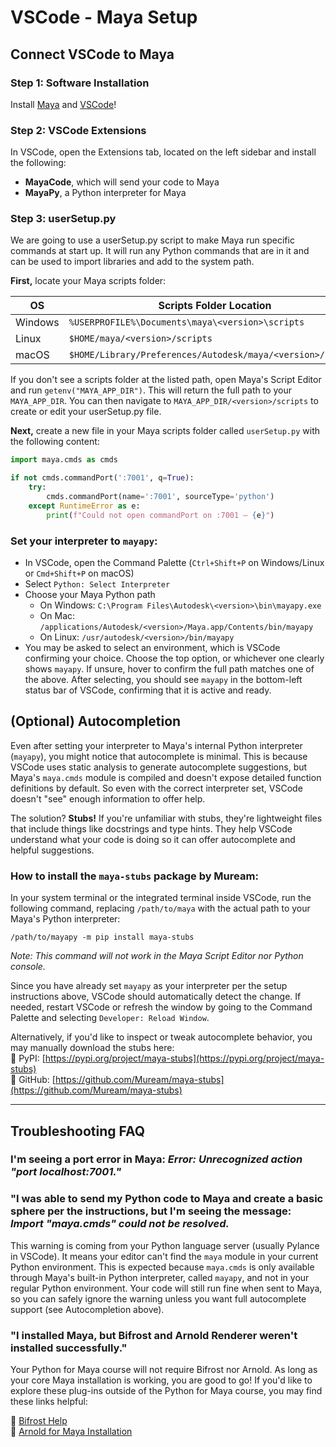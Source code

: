 # VSCode - Maya Setup

## Connect VSCode to Maya

### Step 1: Software Installation

Install [Maya](https://www.autodesk.com/products/maya/overview) and [VSCode](https://code.visualstudio.com/download)!

### Step 2: VSCode Extensions

In VSCode, open the Extensions tab, located on the left sidebar and install the following:

* **MayaCode**, which will send your code to Maya
* **MayaPy**, a Python interpreter for Maya

### Step 3: userSetup.py

We are going to use a userSetup.py script to make Maya run specific commands at start up. It will run any Python commands that are in it and can be used to import libraries and add to the system path.

**First,** locate your Maya scripts folder:

| OS | Scripts Folder Location |
|-|-|
| Windows | `%USERPROFILE%\Documents\maya\<version>\scripts` |
| Linux | `$HOME/maya/<version>/scripts` |
| macOS | `$HOME/Library/Preferences/Autodesk/maya/<version>/scripts` |

If you don't see a scripts folder at the listed path, open Maya's Script Editor and run `getenv("MAYA_APP_DIR")`. This will return the full path to your `MAYA_APP_DIR`. You can then navigate to `MAYA_APP_DIR/<version>/scripts` to create or edit your userSetup.py file.

**Next,** create a new file in your Maya scripts folder called `userSetup.py` with the following content:

```python
import maya.cmds as cmds

if not cmds.commandPort(':7001', q=True):
    try:
        cmds.commandPort(name=':7001', sourceType='python')
    except RuntimeError as e:
        print(f"Could not open commandPort on :7001 — {e}")
```


### Set your interpreter to `mayapy`:

* In VSCode, open the Command Palette (`Ctrl+Shift+P` on Windows/Linux or `Cmd+Shift+P` on macOS)
* Select `Python: Select Interpreter`
* Choose your Maya Python path
  * On Windows: `C:\Program Files\Autodesk\<version>\bin\mayapy.exe`
  * On Mac: `/applications/Autodesk/<version>/Maya.app/Contents/bin/mayapy`
  * On Linux: `/usr/autodesk/<version>/bin/mayapy`
* You may be asked to select an environment, which is VSCode confirming your choice. Choose the top option, or whichever one clearly shows `mayapy`. If unsure, hover to confirm the full path matches one of the above. After selecting, you should see `mayapy` in the bottom-left status bar of VSCode, confirming that it is active and ready.

## (Optional) Autocompletion

Even after setting your interpreter to Maya's internal Python interpreter (`mayapy`), you might notice that autocomplete is minimal. This is because VSCode uses static analysis to generate autocomplete suggestions, but Maya's `maya.cmds` module is compiled and doesn't expose detailed function definitions by default. So even with the correct interpreter set, VSCode doesn't "see" enough information to offer help.

The solution? **Stubs!** If you're unfamiliar with stubs, they're lightweight files that include things like docstrings and type hints. They help VSCode understand what your code is doing so it can offer autocomplete and helpful suggestions.

### How to install the `maya-stubs` package by Muream:

In your system terminal or the integrated terminal inside VSCode, run the following command, replacing `/path/to/maya` with the actual path to your Maya's Python interpreter:  

    /path/to/mayapy -m pip install maya-stubs

_Note: This command will not work in the Maya Script Editor nor Python console._

Since you have already set `mayapy` as your interpreter per the setup instructions above, VSCode should automatically detect the change. If needed, restart VSCode or refresh the window by going to the Command Palette and selecting `Developer: Reload Window`.

Alternatively, if you'd like to inspect or tweak autocomplete behavior, you may manually download the stubs here:  
🔗 PyPI: [https://pypi.org/project/maya-stubs](https://pypi.org/project/maya-stubs)  
🔗 GitHub: [https://github.com/Muream/maya-stubs](https://github.com/Muream/maya-stubs)  

***

## Troubleshooting FAQ

### I'm seeing a port error in Maya: _Error: Unrecognized action "port localhost:7001."_



### "I was able to send my Python code to Maya and create a basic sphere per the instructions, but I'm seeing the message: _Import "maya.cmds" could not be resolved._

This warning is coming from your Python language server (usually Pylance in VSCode). It means your editor can't find the `maya` module in your current Python environment. This is expected because `maya.cmds` is only available through Maya's built-in Python interpreter, called `mayapy`, and not in your regular Python environment. Your code will still run fine when sent to Maya, so you can safely ignore the warning unless you want full autocomplete support (see Autocompletion above).

### "I installed Maya, but Bifrost and Arnold Renderer weren't installed successfully."

Your Python for Maya course will not require Bifrost nor Arnold. As long as your core Maya installation is working, you are good to go! If you'd like to explore these plug-ins outside of the Python for Maya course, you may find these links helpful:

🔗 [Bifrost Help](https://help.autodesk.com/view/BIFROST/ENU/?guid=Bifrost_MayaPlugin_install_bifrost_for_maya_html)  
🔗 [Arnold for Maya Installation](https://help.autodesk.com/view/ARNOL/ENU/?guid=arnold_for_maya_getting_started_am_Installation_html)

